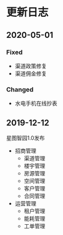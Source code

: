 # 更新日志

## 2020-05-01

### Fixed

* 渠道政策修复
* 渠道佣金修复

### Changed

* 水电手机在线抄表

## 2019-12-12

星图智园1.0发布

* 招商管理
  * 渠道管理
  * 楼宇管理
  * 房源管理
  * 空间管理
  * 客户管理
  * 合同管理
* 运营管理
  * 租户管理
  * 能耗管理
  * 工单管理



